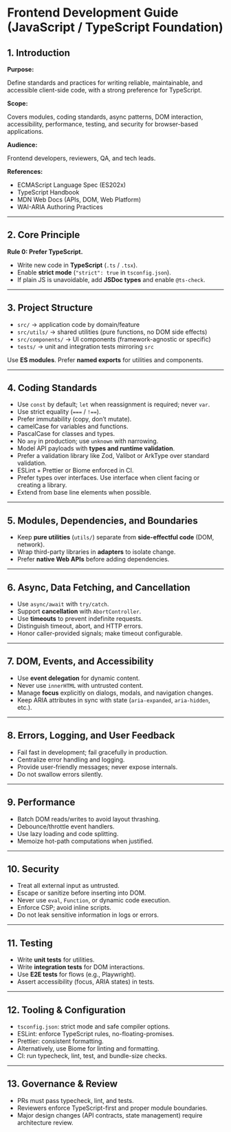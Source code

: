 # Frontend Development Guide (JavaScript / TypeScript Foundation)

## 1. Introduction

**Purpose:**

Define standards and practices for writing reliable, maintainable, and accessible client-side code, with a strong preference for TypeScript.

**Scope:**

Covers modules, coding standards, async patterns, DOM interaction, accessibility, performance, testing, and security for browser-based applications.

**Audience:**

Frontend developers, reviewers, QA, and tech leads.

**References:**

- ECMAScript Language Spec (ES202x)  
- TypeScript Handbook  
- MDN Web Docs (APIs, DOM, Web Platform)  
- WAI-ARIA Authoring Practices  

---

## 2. Core Principle

**Rule 0: Prefer TypeScript.**

- Write new code in **TypeScript** (`.ts` / `.tsx`).  
- Enable **strict mode** (`"strict": true` in `tsconfig.json`).  
- If plain JS is unavoidable, add **JSDoc types** and enable `@ts-check`.  

---

## 3. Project Structure

- `src/` → application code by domain/feature  
- `src/utils/` → shared utilities (pure functions, no DOM side effects)  
- `src/components/` → UI components (framework-agnostic or specific)  
- `tests/` → unit and integration tests mirroring `src`  

Use **ES modules**. Prefer **named exports** for utilities and components.

---

## 4. Coding Standards

- Use `const` by default; `let` when reassignment is required; never `var`.  
- Use strict equality (`===` / `!==`).  
- Prefer immutability (copy, don’t mutate).  
- camelCase for variables and functions.  
- PascalCase for classes and types.  
- No `any` in production; use `unknown` with narrowing.  
- Model API payloads with **types and runtime validation**.  
- Prefer a validation library like Zod, Valibot or ArkType over standard validation.
- ESLint + Prettier or Biome enforced in CI.  
- Prefer types over interfaces.  Use interface when client facing or creating a library.
- Extend from base line elements when possible.

---

## 5. Modules, Dependencies, and Boundaries

- Keep **pure utilities** (`utils/`) separate from **side-effectful code** (DOM, network).  
- Wrap third-party libraries in **adapters** to isolate change.  
- Prefer **native Web APIs** before adding dependencies.  

---

## 6. Async, Data Fetching, and Cancellation

- Use `async/await` with `try/catch`.  
- Support **cancellation** with `AbortController`.  
- Use **timeouts** to prevent indefinite requests.  
- Distinguish timeout, abort, and HTTP errors.  
- Honor caller-provided signals; make timeout configurable.  

---

## 7. DOM, Events, and Accessibility

- Use **event delegation** for dynamic content.  
- Never use `innerHTML` with untrusted content.  
- Manage **focus** explicitly on dialogs, modals, and navigation changes.  
- Keep ARIA attributes in sync with state (`aria-expanded`, `aria-hidden`, etc.).  

---

## 8. Errors, Logging, and User Feedback

- Fail fast in development; fail gracefully in production.  
- Centralize error handling and logging.  
- Provide user-friendly messages; never expose internals.  
- Do not swallow errors silently.  

---

## 9. Performance

- Batch DOM reads/writes to avoid layout thrashing.  
- Debounce/throttle event handlers.  
- Use lazy loading and code splitting.  
- Memoize hot-path computations when justified.  

---

## 10. Security

- Treat all external input as untrusted.  
- Escape or sanitize before inserting into DOM.  
- Never use `eval`, `Function`, or dynamic code execution.  
- Enforce CSP; avoid inline scripts.  
- Do not leak sensitive information in logs or errors.  

---

## 11. Testing

- Write **unit tests** for utilities.  
- Write **integration tests** for DOM interactions.  
- Use **E2E tests** for flows (e.g., Playwright).  
- Assert accessibility (focus, ARIA states) in tests.  

---

## 12. Tooling & Configuration

- `tsconfig.json`: strict mode and safe compiler options.  
- ESLint: enforce TypeScript rules, no-floating-promises.  
- Prettier: consistent formatting.
- Alternatively, use Biome for linting and formatting.
- CI: run typecheck, lint, test, and bundle-size checks.  

---

## 13. Governance & Review

- PRs must pass typecheck, lint, and tests.  
- Reviewers enforce TypeScript-first and proper module boundaries.  
- Major design changes (API contracts, state management) require architecture review.  
